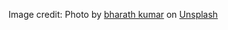 Image credit:
Photo by <a href="https://unsplash.com/@bharath9110?utm_content=creditCopyText&utm_medium=referral&utm_source=unsplash">bharath kumar</a> on <a href="https://unsplash.com/photos/a-small-black-and-white-bird-sitting-on-top-of-a-block-OgDjEjTqURQ?utm_content=creditCopyText&utm_medium=referral&utm_source=unsplash">Unsplash</a>
